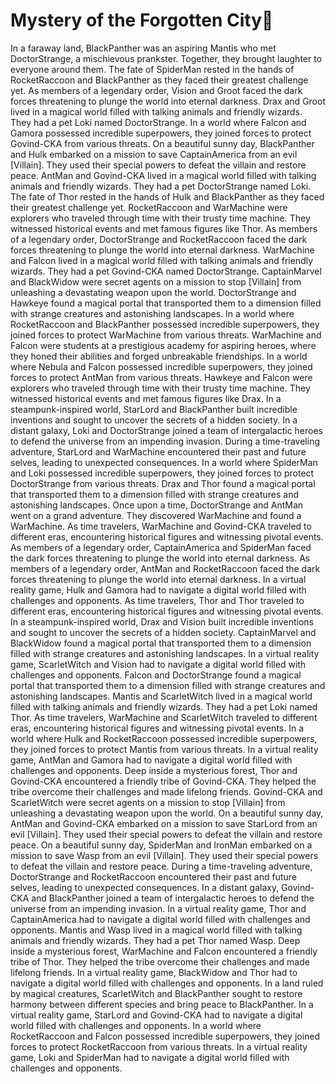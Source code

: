 # Mystery of the Forgotten City:rainbow:

In a faraway land, BlackPanther was an aspiring Mantis who met DoctorStrange, a mischievous prankster. Together, they brought laughter to everyone around them.
The fate of SpiderMan rested in the hands of RocketRaccoon and BlackPanther as they faced their greatest challenge yet.
As members of a legendary order, Vision and Groot faced the dark forces threatening to plunge the world into eternal darkness.
Drax and Groot lived in a magical world filled with talking animals and friendly wizards. They had a pet Loki named DoctorStrange.
In a world where Falcon and Gamora possessed incredible superpowers, they joined forces to protect Govind-CKA from various threats.
On a beautiful sunny day, BlackPanther and Hulk embarked on a mission to save CaptainAmerica from an evil [Villain]. They used their special powers to defeat the villain and restore peace.
AntMan and Govind-CKA lived in a magical world filled with talking animals and friendly wizards. They had a pet DoctorStrange named Loki.
The fate of Thor rested in the hands of Hulk and BlackPanther as they faced their greatest challenge yet.
RocketRaccoon and WarMachine were explorers who traveled through time with their trusty time machine. They witnessed historical events and met famous figures like Thor.
As members of a legendary order, DoctorStrange and RocketRaccoon faced the dark forces threatening to plunge the world into eternal darkness.
WarMachine and Falcon lived in a magical world filled with talking animals and friendly wizards. They had a pet Govind-CKA named DoctorStrange.
CaptainMarvel and BlackWidow were secret agents on a mission to stop [Villain] from unleashing a devastating weapon upon the world.
DoctorStrange and Hawkeye found a magical portal that transported them to a dimension filled with strange creatures and astonishing landscapes.
In a world where RocketRaccoon and BlackPanther possessed incredible superpowers, they joined forces to protect WarMachine from various threats.
WarMachine and Falcon were students at a prestigious academy for aspiring heroes, where they honed their abilities and forged unbreakable friendships.
In a world where Nebula and Falcon possessed incredible superpowers, they joined forces to protect AntMan from various threats.
Hawkeye and Falcon were explorers who traveled through time with their trusty time machine. They witnessed historical events and met famous figures like Drax.
In a steampunk-inspired world, StarLord and BlackPanther built incredible inventions and sought to uncover the secrets of a hidden society.
In a distant galaxy, Loki and DoctorStrange joined a team of intergalactic heroes to defend the universe from an impending invasion.
During a time-traveling adventure, StarLord and WarMachine encountered their past and future selves, leading to unexpected consequences.
In a world where SpiderMan and Loki possessed incredible superpowers, they joined forces to protect DoctorStrange from various threats.
Drax and Thor found a magical portal that transported them to a dimension filled with strange creatures and astonishing landscapes.
Once upon a time, DoctorStrange and AntMan went on a grand adventure. They discovered WarMachine and found a WarMachine.
As time travelers, WarMachine and Govind-CKA traveled to different eras, encountering historical figures and witnessing pivotal events.
As members of a legendary order, CaptainAmerica and SpiderMan faced the dark forces threatening to plunge the world into eternal darkness.
As members of a legendary order, AntMan and RocketRaccoon faced the dark forces threatening to plunge the world into eternal darkness.
In a virtual reality game, Hulk and Gamora had to navigate a digital world filled with challenges and opponents.
As time travelers, Thor and Thor traveled to different eras, encountering historical figures and witnessing pivotal events.
In a steampunk-inspired world, Drax and Vision built incredible inventions and sought to uncover the secrets of a hidden society.
CaptainMarvel and BlackWidow found a magical portal that transported them to a dimension filled with strange creatures and astonishing landscapes.
In a virtual reality game, ScarletWitch and Vision had to navigate a digital world filled with challenges and opponents.
Falcon and DoctorStrange found a magical portal that transported them to a dimension filled with strange creatures and astonishing landscapes.
Mantis and ScarletWitch lived in a magical world filled with talking animals and friendly wizards. They had a pet Loki named Thor.
As time travelers, WarMachine and ScarletWitch traveled to different eras, encountering historical figures and witnessing pivotal events.
In a world where Hulk and RocketRaccoon possessed incredible superpowers, they joined forces to protect Mantis from various threats.
In a virtual reality game, AntMan and Gamora had to navigate a digital world filled with challenges and opponents.
Deep inside a mysterious forest, Thor and Govind-CKA encountered a friendly tribe of Govind-CKA. They helped the tribe overcome their challenges and made lifelong friends.
Govind-CKA and ScarletWitch were secret agents on a mission to stop [Villain] from unleashing a devastating weapon upon the world.
On a beautiful sunny day, AntMan and Govind-CKA embarked on a mission to save StarLord from an evil [Villain]. They used their special powers to defeat the villain and restore peace.
On a beautiful sunny day, SpiderMan and IronMan embarked on a mission to save Wasp from an evil [Villain]. They used their special powers to defeat the villain and restore peace.
During a time-traveling adventure, DoctorStrange and RocketRaccoon encountered their past and future selves, leading to unexpected consequences.
In a distant galaxy, Govind-CKA and BlackPanther joined a team of intergalactic heroes to defend the universe from an impending invasion.
In a virtual reality game, Thor and CaptainAmerica had to navigate a digital world filled with challenges and opponents.
Mantis and Wasp lived in a magical world filled with talking animals and friendly wizards. They had a pet Thor named Wasp.
Deep inside a mysterious forest, WarMachine and Falcon encountered a friendly tribe of Thor. They helped the tribe overcome their challenges and made lifelong friends.
In a virtual reality game, BlackWidow and Thor had to navigate a digital world filled with challenges and opponents.
In a land ruled by magical creatures, ScarletWitch and BlackPanther sought to restore harmony between different species and bring peace to BlackPanther.
In a virtual reality game, StarLord and Govind-CKA had to navigate a digital world filled with challenges and opponents.
In a world where RocketRaccoon and Falcon possessed incredible superpowers, they joined forces to protect RocketRaccoon from various threats.
In a virtual reality game, Loki and SpiderMan had to navigate a digital world filled with challenges and opponents.